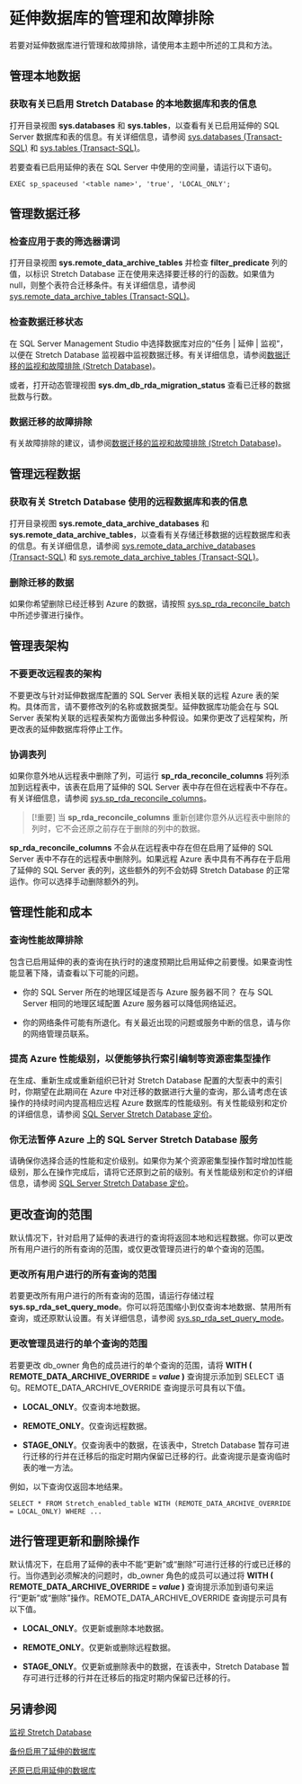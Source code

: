 <properties
	pageTitle="SQL Server Stretch Database的管理和故障排除 | Azure"
	description="如何对SQL Server Stretch Database进行管理和故障排除。"
	services="sql-server-stretch-database"
	documentationCenter=""
	authors="douglaslMS"
	manager=""
	editor=""/>

<tags
	ms.service="sql-server-stretch-database"
	ms.date="06/14/2016"
	wacn.date="07/11/2016"/>

# 延伸数据库的管理和故障排除

若要对延伸数据库进行管理和故障排除，请使用本主题中所述的工具和方法。

## 管理本地数据

### <a name="LocalInfo"></a>获取有关已启用 Stretch Database 的本地数据库和表的信息
打开目录视图 **sys.databases** 和 **sys.tables**，以查看有关已启用延伸的 SQL Server 数据库和表的信息。有关详细信息，请参阅 [sys.databases (Transact-SQL)](https://msdn.microsoft.com/zh-cn/library/ms178534.aspx) 和 [sys.tables (Transact-SQL)](https://msdn.microsoft.com/zh-cn/library/ms187406.aspx)。

若要查看已启用延伸的表在 SQL Server 中使用的空间量，请运行以下语句。


	EXEC sp_spaceused '<table name>', 'true', 'LOCAL_ONLY';

## 管理数据迁移

### 检查应用于表的筛选器谓词
打开目录视图 **sys.remote\_data\_archive\_tables** 并检查 **filter\_predicate** 列的值，以标识 Stretch Database 正在使用来选择要迁移的行的函数。如果值为 null，则整个表符合迁移条件。有关详细信息，请参阅 [sys.remote\_data\_archive\_tables (Transact-SQL)](https://msdn.microsoft.com/zh-cn/library/dn935003.aspx)。

### <a name="Migration"></a>检查数据迁移状态
在 SQL Server Management Studio 中选择数据库对应的“任务 | 延伸 | 监视”，以便在 Stretch Database 监视器中监视数据迁移。有关详细信息，请参阅[数据迁移的监视和故障排除 (Stretch Database)](/documentation/articles/sql-server-stretch-database-monitor/)。

或者，打开动态管理视图 **sys.dm\_db\_rda\_migration\_status** 查看已迁移的数据批数与行数。

### <a name="Firewall"></a>数据迁移的故障排除
有关故障排除的建议，请参阅[数据迁移的监视和故障排除 (Stretch Database)](/documentation/articles/sql-server-stretch-database-monitor/)。

## 管理远程数据

### <a name="RemoteInfo"></a>获取有关 Stretch Database 使用的远程数据库和表的信息
打开目录视图 **sys.remote\_data\_archive\_databases** 和 **sys.remote\_data\_archive\_tables**，以查看有关存储迁移数据的远程数据库和表的信息。有关详细信息，请参阅 [sys.remote\_data\_archive\_databases (Transact-SQL)](https://msdn.microsoft.com/zh-cn/library/dn934995.aspx) 和 [sys.remote\_data\_archive\_tables (Transact-SQL)](https://msdn.microsoft.com/zh-cn/library/dn935003.aspx)。

### 删除迁移的数据  
如果你希望删除已经迁移到 Azure 的数据，请按照 [sys.sp\_rda\_reconcile\_batch](https://msdn.microsoft.com/zh-cn/library/mt707768.aspx) 中所述步骤进行操作。

## 管理表架构

### 不要更改远程表的架构
不要更改与针对延伸数据库配置的 SQL Server 表相关联的远程 Azure 表的架构。具体而言，请不要修改列的名称或数据类型。延伸数据库功能会在与 SQL Server 表架构关联的远程表架构方面做出多种假设。如果你更改了远程架构，所更改表的延伸数据库将停止工作。

### 协调表列  
如果你意外地从远程表中删除了列，可运行 **sp\_rda\_reconcile\_columns** 将列添加到远程表中，该表在启用了延伸的 SQL Server 表中存在但在远程表中不存在。有关详细信息，请参阅 [sys.sp\_rda\_reconcile\_columns](https://msdn.microsoft.com/zh-cn/library/mt707765.aspx)。

  > [!重要] 当 **sp\_rda\_reconcile\_columns** 重新创建你意外从远程表中删除的列时，它不会还原之前存在于删除的列中的数据。

**sp\_rda\_reconcile\_columns** 不会从在远程表中存在但在启用了延伸的 SQL Server 表中不存在的远程表中删除列。如果远程 Azure 表中具有不再存在于启用了延伸的 SQL Server 表的列，这些额外的列不会妨碍 Stretch Database 的正常运作。你可以选择手动删除额外的列。

## 管理性能和成本  

### 查询性能故障排除
包含已启用延伸的表的查询在执行时的速度预期比启用延伸之前要慢。如果查询性能显著下降，请查看以下可能的问题。

-   你的 SQL Server 所在的地理区域是否与 Azure 服务器不同？ 在与 SQL Server 相同的地理区域配置 Azure 服务器可以降低网络延迟。

-   你的网络条件可能有所退化。有关最近出现的问题或服务中断的信息，请与你的网络管理员联系。

### 提高 Azure 性能级别，以便能够执行索引编制等资源密集型操作
在生成、重新生成或重新组织已针对 Stretch Database 配置的大型表中的索引时，你期望在此期间在 Azure 中对迁移的数据进行大量的查询，那么请考虑在该操作的持续时间内提高相应远程 Azure 数据库的性能级别。有关性能级别和定价的详细信息，请参阅 [SQL Server Stretch Database 定价](https://azure.microsoft.com/pricing/details/sql-server-stretch-database/)。

### 你无法暂停 Azure 上的 SQL Server Stretch Database 服务  
 请确保你选择合适的性能和定价级别。如果你为某个资源密集型操作暂时增加性能级别，那么在操作完成后，请将它还原到之前的级别。有关性能级别和定价的详细信息，请参阅 [SQL Server Stretch Database 定价](https://azure.microsoft.com/pricing/details/sql-server-stretch-database/)。

## 更改查询的范围  
 默认情况下，针对启用了延伸的表进行的查询将返回本地和远程数据。你可以更改所有用户进行的所有查询的范围，或仅更改管理员进行的单个查询的范围。

### 更改所有用户进行的所有查询的范围  
 若要更改所有用户进行的所有查询的范围，请运行存储过程 **sys.sp\_rda\_set\_query\_mode**。你可以将范围缩小到仅查询本地数据、禁用所有查询，或还原默认设置。有关详细信息，请参阅 [sys.sp\_rda\_set\_query\_mode](https://msdn.microsoft.com/zh-cn/library/mt703715.aspx)。

### <a name="queryHints"></a>更改管理员进行的单个查询的范围  
 若要更改 db\_owner 角色的成员进行的单个查询的范围，请将 **WITH ( REMOTE\_DATA\_ARCHIVE\_OVERRIDE = *value* )** 查询提示添加到 SELECT 语句。REMOTE\_DATA\_ARCHIVE\_OVERRIDE 查询提示可具有以下值。
 -   **LOCAL\_ONLY**。仅查询本地数据。  

 -   **REMOTE\_ONLY**。仅查询远程数据。

 -   **STAGE\_ONLY**。仅查询表中的数据，在该表中，Stretch Database 暂存可进行迁移的行并在迁移后的指定时期内保留已迁移的行。此查询提示是查询临时表的唯一方法。

例如，以下查询仅返回本地结果。

    SELECT * FROM Stretch_enabled_table WITH (REMOTE_DATA_ARCHIVE_OVERRIDE = LOCAL_ONLY) WHERE ...  

## <a name="adminHints"></a>进行管理更新和删除操作  
 默认情况下，在启用了延伸的表中不能“更新”或“删除”可进行迁移的行或已迁移的行。当你遇到必须解决的问题时，db\_owner 角色的成员可以通过将 **WITH ( REMOTE\_DATA\_ARCHIVE\_OVERRIDE = *value* )** 查询提示添加到语句来运行“更新”或“删除”操作。REMOTE\_DATA\_ARCHIVE\_OVERRIDE 查询提示可具有以下值。
 -   **LOCAL\_ONLY**。仅更新或删除本地数据。  

 -   **REMOTE\_ONLY**。仅更新或删除远程数据。

 -   **STAGE\_ONLY**。仅更新或删除表中的数据，在该表中，Stretch Database 暂存可进行迁移的行并在迁移后的指定时期内保留已迁移的行。

## 另请参阅

[监视 Stretch Database](/documentation/articles/sql-server-stretch-database-monitor/)


[备份启用了延伸的数据库](/documentation/articles/sql-server-stretch-database-backup/)

[还原已启用延伸的数据库](/documentation/articles/sql-server-stretch-database-restore/)

<!---HONumber=Mooncake_0704_2016-->